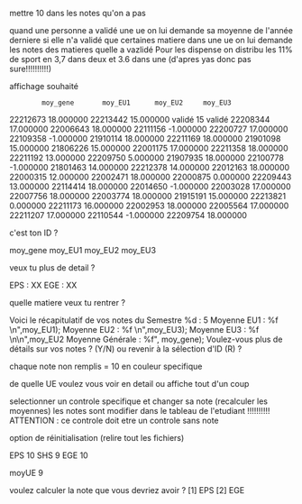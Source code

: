 mettre 10 dans les notes qu'on a pas

quand une personne a validé une ue on lui demande sa moyenne de l'année derniere
si elle n'a validé que certaines matiere dans une ue on lui demande les notes des matieres quelle a vazlidé
Pour les dispense on distribu les 11% de sport en 3,7 dans deux et 3.6 dans une (d'apres yas donc pas sure!!!!!!!!!!)

affichage souhaité

            moy_gene       moy_EU1      moy_EU2     moy_EU3

22212673 18.000000
22213442 15.000000 validé 15 validé
22208344 17.000000
22006643 18.000000
22111156 -1.000000
22200727 17.000000
22109358 -1.000000
21910114 18.000000
22211169 18.000000
21901098 15.000000
21806226 15.000000
22001175 17.000000
22211358 18.000000
22211192 13.000000
22209750 5.000000
21907935 18.000000
22100778 -1.000000
21801463 14.000000
22212378 14.000000
22012163 18.000000
22000315 12.000000
22002471 18.000000
22000875 0.000000
22209443 13.000000
22114414 18.000000
22014650 -1.000000
22003028 17.000000
22007756 18.000000
22003774 18.000000
21915191 15.000000
22213821 0.000000
22211173 16.000000
22002953 18.000000
22005564 17.000000
22211207 17.000000
22110544 -1.000000
22209754 18.000000

c'est ton ID ?

moy_gene moy_EU1 moy_EU2 moy_EU3

veux tu plus de detail ?

EPS : XX EGE : XX

quelle matiere veux tu rentrer ?

Voici le récapitulatif de vos notes du Semestre %d : 5 Moyenne EU1 : %f \n",moy_EU1); Moyenne EU2 : %f \n",moy_EU3); Moyenne EU3 : %f \n\n",moy_EU2 Moyenne Générale : %f", moy_gene);
Voulez-vous plus de détails sur vos notes ? (Y/N) ou revenir à la sélection d'ID (R) ?

chaque note non remplis = 10 en couleur specifique

de quelle UE voulez vous voir en detail ou affiche tout d'un coup

selectionner un controle specifique et changer sa note (recalculer les moyennes) les notes sont modifier dans le tableau de l'etudiant !!!!!!!!!! ATTENTION : ce controle doit etre un controle sans note

option de réinitialisation (relire tout les fichiers)

EPS 10
SHS 9
EGE 10

moyUE 9

voulez calculer la note que vous devriez avoir ?
[1] EPS
[2] EGE

